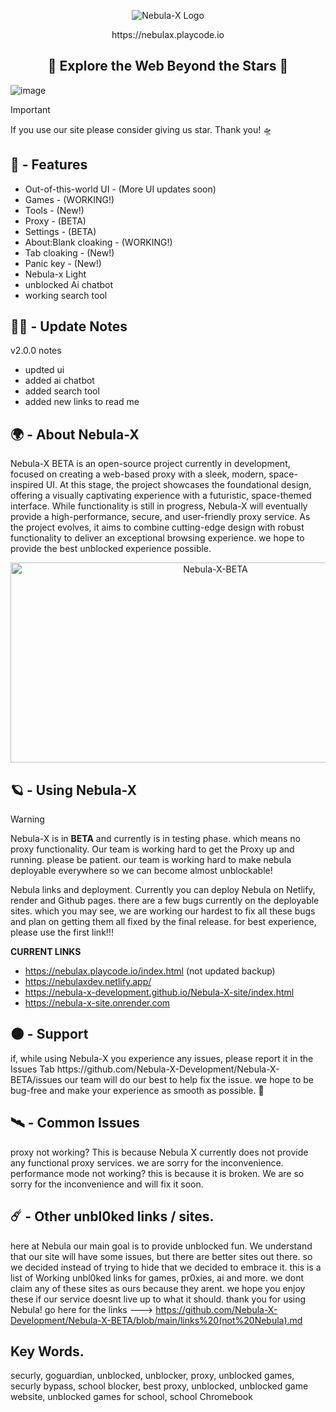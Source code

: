 <p align="center">
  <img src="https://raw.githubusercontent.com/Nebula-X-Development/Nebula-X-BETA/refs/heads/main/Nebula Banner.png" alt="Nebula-X Logo">
<p align="center"> https://nebulax.playcode.io

<h2 align="center"> 🔭 Explore the Web Beyond the Stars 🔭 </h2>
  
![image](https://github.com/user-attachments/assets/7bdb35c2-1a6d-4bec-92c0-6e7c00d55485)<img scale=50%>

> [!IMPORTANT]
> If you use our site please consider giving us
> star. Thank you! 🛸
## 👾 - Features

-   Out-of-this-world UI - (More UI updates soon)
-   Games - (WORKING!)
-   Tools - (New!)
-   Proxy - (BETA)
-   Settings - (BETA)
-   About:Blank cloaking - (WORKING!)
-   Tab cloaking - (New!)
-   Panic key - (New!)
-   Nebula-x Light
-   unblocked Ai chatbot
-   working search tool

## 👨‍🚀 - Update Notes
v2.0.0 notes
- updted ui
- added ai chatbot
- added search tool
- added new links to read me

  
## 🌍 - About Nebula-X 

</p>

 Nebula-X BETA is an open-source project currently in development, focused on creating a web-based proxy with a sleek, modern, space-inspired UI. At this stage, the project showcases the foundational design, offering a visually captivating experience with a futuristic, space-themed interface. While functionality is still in progress, Nebula-X will eventually provide a high-performance, secure, and user-friendly proxy service. As the project evolves, it aims to combine cutting-edge design with robust functionality to deliver an exceptional browsing experience. we hope to provide the best unblocked experience possible. 

<p align="center">
<img src="https://socialify.git.ci/Nebula-X-Development/Nebula-X-BETA/image?font=Source+Code+Pro&forks=1&issues=1&language=1&logo=https%3A%2F%2Fraw.githubusercontent.com%2FNebula-X-Development%2FNebula-X-BETA%2Frefs%2Fheads%2Fmain%2FNEBULA_LOGO.png&pattern=Circuit+Board&stargazers=1&theme=Dark" alt="Nebula-X-BETA" width="640" height="320" />

## 🪐 - Using Nebula-X 

> [!WARNING]
> Nebula-X is in **BETA** and currently is in testing phase. which means no proxy functionality.
> Our team is working hard to get the Proxy up and running. please be patient.
> our team is working hard to make nebula deployable everywhere so we can become almost unblockable!

Nebula links and deployment. Currently you can deploy Nebula on Netlify, render and Github pages. there are a few bugs currently on the deployable sites. which you may see, we are working our hardest to fix all these bugs and plan on getting them all fixed by the final release.  for best experience, please use the first link!!!

**CURRENT LINKS**
- https://nebulax.playcode.io/index.html (not updated backup)
- https://nebulaxdev.netlify.app/
- https://nebula-x-development.github.io/Nebula-X-site/index.html 
- https://nebula-x-site.onrender.com 

## 🌑 - Support 

<p>if, while using Nebula-X you experience any issues, please report it  in the Issues Tab https://github.com/Nebula-X-Development/Nebula-X-BETA/issues our  team will do our best to help fix the issue. we hope to be bug-free and make your experience as smooth as possible. 🚀



## 🛰️ - Common Issues
proxy not working? This is because Nebula X currently does not provide any functional proxy services. we are sorry for the inconvenience.
performance mode not working? this is because it is broken. We are so sorry for the inconvenience and will fix it soon.

## ☄️ - Other unbl0ked links / sites.
here at Nebula our main goal is to provide unblocked fun. We understand that our site will have some issues, but there are better sites out there. so we decided instead of trying to hide that we decided to embrace it. this is a list of Working unbl0ked links for games, pr0xies, ai and more. we dont claim any of these sites as ours because they arent. we hope you enjoy these if our service doesnt live up to what it should. thank you for using Nebula! go here for the links --->  https://github.com/Nebula-X-Development/Nebula-X-BETA/blob/main/links%20(not%20Nebula).md

## Key Words.
securly, goguardian, unblocked, unblocker, proxy, unblocked games, securly bypass, school blocker, best proxy, unblocked, unblocked game website, unblocked games for school, school Chromebook
